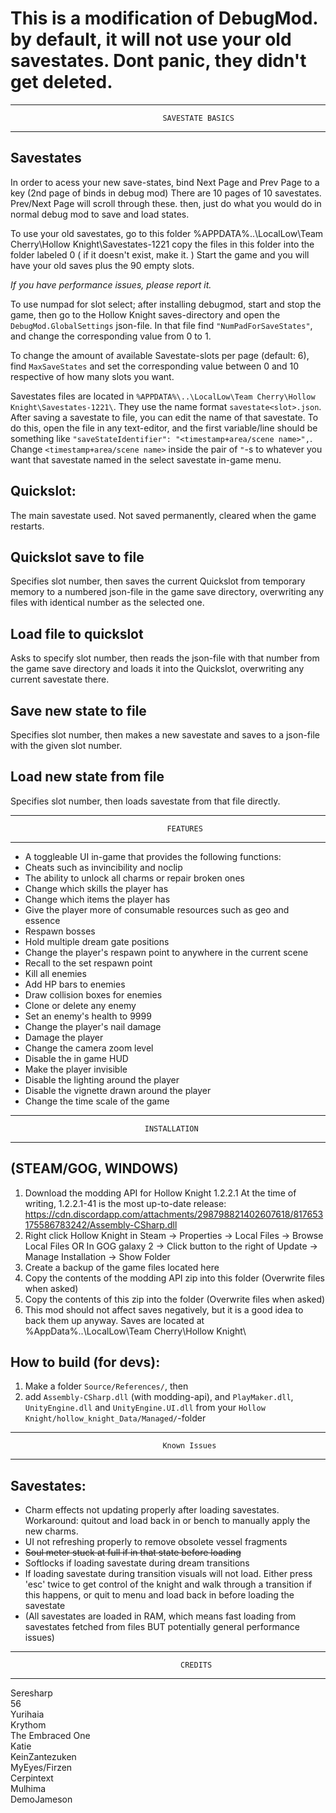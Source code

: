 
# This is a modification of DebugMod. by default, it will not use your old savestates. Dont panic, they didn't get deleted.

----------------------------------------------------------------------------------------
                                      SAVESTATE BASICS
---------------------------------------------------------------------------------------- 

## Savestates
In order to acess your new save-states, bind Next Page and Prev Page to a key (2nd page of binds in debug mod) 
There are 10 pages of 10 savestates.
Prev/Next Page will scroll through these.
then, just do what you would do in normal debug mod to save and load states.

To use your old savestates, go to this folder %APPDATA%\..\LocalLow\Team Cherry\Hollow Knight\Savestates-1221
copy the files in this folder into the folder labeled 0 ( if it doesn't exist, make it. )
Start the game and you will have your old saves plus the 90 empty slots.

*If you have performance issues, please report it.*

To use numpad for slot select; after installing debugmod, start and stop the game, 
then go to the Hollow Knight saves-directory and open the `DebugMod.GlobalSettings` json-file.
In that file find `"NumPadForSaveStates"`, and change the corresponding value from 0 to 1.

To change the amount of available Savestate-slots per page (default: 6), find `MaxSaveStates` and set the corresponding value between 0 and 10 respective of how many slots you want.

Savestates files are located in `%APPDATA%\..\LocalLow\Team Cherry\Hollow Knight\Savestates-1221\`. They use the name format `savestate<slot>.json`.
After saving a savestate to file, you can edit the name of that savestate. To do this, open the file in any text-editor, and the first variable/line should be something like `"saveStateIdentifier": "<timestamp+area/scene name>",`. Change `<timestamp+area/scene name>` inside the pair of `"`-s to whatever you want that savestate named in the select savestate in-game menu.

## Quickslot: 
The main savestate used. Not saved permanently, cleared when the game restarts.

## Quickslot save to file
Specifies slot number, then saves the current Quickslot from temporary memory to a numbered json-file in the game save directory, overwriting any files with identical number as the selected one.

## Load file to quickslot
Asks to specify slot number, then reads the json-file with that number from the game save directory and loads it into the Quickslot, overwriting any current savestate there.

## Save new state to file 
Specifies slot number, then makes a new savestate and saves to a json-file with the given slot number.

## Load new state from file 
Specifies slot number, then loads savestate from that file directly.

----------------------------------------------------------------------------------------
                                       FEATURES
----------------------------------------------------------------------------------------
* A toggleable UI in-game that provides the following functions:
* Cheats such as invincibility and noclip
* The ability to unlock all charms or repair broken ones
* Change which skills the player has
* Change which items the player has
* Give the player more of consumable resources such as geo and essence
* Respawn bosses
* Hold multiple dream gate positions
* Change the player's respawn point to anywhere in the current scene
* Recall to the set respawn point
* Kill all enemies
* Add HP bars to enemies
* Draw collision boxes for enemies
* Clone or delete any enemy
* Set an enemy's health to 9999
* Change the player's nail damage
* Damage the player
* Change the camera zoom level
* Disable the in game HUD
* Make the player invisible
* Disable the lighting around the player
* Disable the vignette drawn around the player
* Change the time scale of the game
----------------------------------------------------------------------------------------
                                  INSTALLATION
----------------------------------------------------------------------------------------

## (STEAM/GOG, WINDOWS)
1) Download the modding API for Hollow Knight 1.2.2.1
	At the time of writing, 1.2.2.1-41 is the most up-to-date release: https://cdn.discordapp.com/attachments/298798821402607618/817653175586783242/Assembly-CSharp.dll
2) Right click Hollow Knight in Steam -> Properties -> Local Files -> Browse Local Files
	OR
	In GOG galaxy 2 -> Click button to the right of Update -> Manage Installation -> Show Folder
3) Create a backup of the game files located here
4) Copy the contents of the modding API zip into this folder (Overwrite files when asked)
5) Copy the contents of this zip into the folder (Overwrite files when asked)
6) This mod should not affect saves negatively, but it is a good idea to back them up anyway.
   Saves are located at %AppData%\..\LocalLow\Team Cherry\Hollow Knight\
      
## How to build (for devs):
1) Make a folder `Source/References/`, then 
2) add `Assembly-CSharp.dll` (with modding-api), and `PlayMaker.dll`, `UnityEngine.dll` and `UnityEngine.UI.dll` from your `Hollow Knight/hollow_knight_Data/Managed/`-folder

----------------------------------------------------------------------------------------
                                      Known Issues
---------------------------------------------------------------------------------------- 
## Savestates:
* Charm effects not updating properly after loading savestates. Workaround: quitout and load back in or bench to manually apply the new charms.
* UI not refreshing properly to remove obsolete vessel fragments
* ~~Soul meter stuck at full if in that state before loading~~
* Softlocks if loading savestate during dream transitions
* If loading savestate during transition visuals will not load. Either press 'esc' twice to get control of the knight and walk through a transition if this happens, or quit to menu and load back in before loading the savestate
* (All savestates are loaded in RAM, which means fast loading from savestates fetched from files BUT potentially general performance issues)

----------------------------------------------------------------------------------------
                                          CREDITS
----------------------------------------------------------------------------------------
Seresharp  
56  
Yurihaia  
Krythom  
The Embraced One  
Katie  
KeinZantezuken  
MyEyes/Firzen  
Cerpintext  
Mulhima  
DemoJameson  


